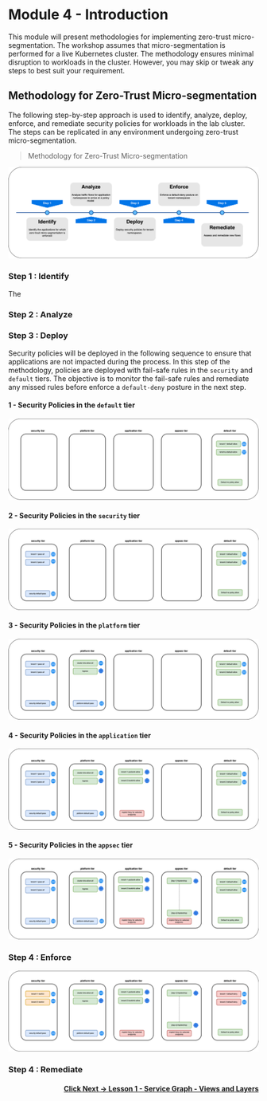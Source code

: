 # Module 4 - Introduction

This module will present methodologies for implementing zero-trust micro-segmentation. The workshop assumes that micro-segmentation is performed for a live Kubernetes cluster. The methodology ensures minimal disruption to workloads in the cluster. However, you may skip or tweak any steps to best suit your requirement. 

## Methodology for Zero-Trust Micro-segmentation

The following step-by-step approach is used to identify, analyze, deploy, enforce, and remediate security policies for workloads in the lab cluster. The steps can be replicated in any environment undergoing zero-trust micro-segmentation. 

> Methodology for Zero-Trust Micro-segmentation

![methodology](images/methodology.png)

### Step 1 : Identify 

The 

### Step 2 : Analyze 

### Step 3 : Deploy

Security policies will be deployed in the following sequence to ensure that applications are not impacted during the process. In this step of the methodology, policies are deployed with fail-safe rules in the `security` and `default` tiers. The objective is to monitor the fail-safe rules and remediate any missed rules before enforce a `default-deny` posture in the next step. 

#### 1 - Security Policies in the `default` tier

![step1](images/step1.png)

#### 2 - Security Policies in the `security` tier

![step2](images/step2.png)

#### 3 - Security Policies in the `platform` tier

![step3](images/step3.png)

#### 4 - Security Policies in the `application` tier

![step4](images/step4.png)

#### 5 - Security Policies in the `appsec` tier

![step2](images/step5.png)

### Step 4 : Enforce

![step6](images/step6.png)

### Step 4 : Remediate


#### <div align="right">  [Click Next -> Lesson 1 - Service Graph - Views and Layers](https://github.com/tigera-cs/quickstart-self-service/blob/main/modules/views-and-layers-sg.md) </div>

